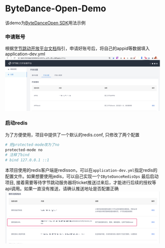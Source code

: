 # ByteDance-Open-Demo
该demo为[ByteDanceOpen SDK](https://github.com/yydzxz/ByteDanceOpen)用法示例

### 申请账号
根据[字节跳动开放平台文档](https://bytedance.feishu.cn/docs/doccnYmtnRy6APhKiTfYgW#)指引，申请好账号后，将自己的appid等数据填入
application-dev.yml
![image](https://github.com/yydzxz/ByteDance-Open-Demo/blob/master/images/QQ20200714-122557%402x.png)

### 启动redis
为了方便使用，项目中提供了一个默认的redis.conf, 只修改了两个配置
```bash
# 把protected-mode改为了no
protected-mode no
# 注释了bind
# bind 127.0.0.1 ::1
```
本项目使用的redis客户端是redisson，可以在`application-dev.yml`指定redis的配置文件。如果想要使用jedis，可以自己实现一个`IByteDanceRedisOps`
最后启动项目, 接着需要等待字节跳动服务器将ticket推送过来后，才能进行后续的授权等api调用。如果一直没有推送，请确认推送地址是否配置正确
![image](https://github.com/yydzxz/ByteDance-Open-Demo/blob/master/images/QQ20200714-130942%402x.png)
